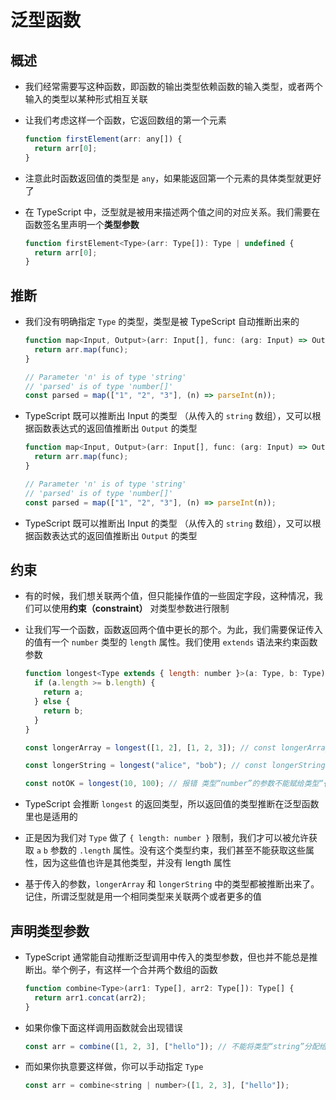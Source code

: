 # 泛型函数

## 概述

+ 我们经常需要写这种函数，即函数的输出类型依赖函数的输入类型，或者两个输入的类型以某种形式相互关联
+ 让我们考虑这样一个函数，它返回数组的第一个元素

  ```js
  function firstElement(arr: any[]) {
    return arr[0];
  }
  ```

+ 注意此时函数返回值的类型是 `any`，如果能返回第一个元素的具体类型就更好了

+ 在 TypeScript 中，泛型就是被用来描述两个值之间的对应关系。我们需要在函数签名里声明一个**类型参数**

  ```js
  function firstElement<Type>(arr: Type[]): Type | undefined {
    return arr[0];
  }
  ```

## 推断

+ 我们没有明确指定 `Type` 的类型，类型是被 TypeScript 自动推断出来的

  ```js
  function map<Input, Output>(arr: Input[], func: (arg: Input) => Output): Output[] {
    return arr.map(func);
  }

  // Parameter 'n' is of type 'string'
  // 'parsed' is of type 'number[]'
  const parsed = map(["1", "2", "3"], (n) => parseInt(n));
  ```

+ TypeScript 既可以推断出 Input 的类型 （从传入的 `string` 数组），又可以根据函数表达式的返回值推断出 `Output` 的类型

  ```js
  function map<Input, Output>(arr: Input[], func: (arg: Input) => Output): Output[] {
    return arr.map(func);
  }

  // Parameter 'n' is of type 'string'
  // 'parsed' is of type 'number[]'
  const parsed = map(["1", "2", "3"], (n) => parseInt(n));
  ```

+ TypeScript 既可以推断出 Input 的类型 （从传入的 `string` 数组），又可以根据函数表达式的返回值推断出 `Output` 的类型

## 约束

+ 有的时候，我们想关联两个值，但只能操作值的一些固定字段，这种情况，我们可以使用**约束（constraint）** 对类型参数进行限制

+ 让我们写一个函数，函数返回两个值中更长的那个。为此，我们需要保证传入的值有一个 `number` 类型的 `length` 属性。我们使用 `extends` 语法来约束函数参数

  ```js
  function longest<Type extends { length: number }>(a: Type, b: Type) {
    if (a.length >= b.length) {
      return a;
    } else {
      return b;
    }
  }

  const longerArray = longest([1, 2], [1, 2, 3]); // const longerArray: number[]

  const longerString = longest("alice", "bob"); // const longerString: "alice" | "bob"

  const notOK = longest(10, 100); // 报错 类型“number”的参数不能赋给类型“{ length: number; }”的参数
  ```

+ TypeScript 会推断 `longest` 的返回类型，所以返回值的类型推断在泛型函数里也是适用的

+ 正是因为我们对 `Type` 做了 `{ length: number }` 限制，我们才可以被允许获取 `a` `b` 参数的 `.length` 属性。没有这个类型约束，我们甚至不能获取这些属性，因为这些值也许是其他类型，并没有 length 属性

+ 基于传入的参数，`longerArray` 和 `longerString` 中的类型都被推断出来了。记住，所谓泛型就是用一个相同类型来关联两个或者更多的值

## 声明类型参数

+ TypeScript 通常能自动推断泛型调用中传入的类型参数，但也并不能总是推断出。举个例子，有这样一个合并两个数组的函数

  ```js
  function combine<Type>(arr1: Type[], arr2: Type[]): Type[] {
    return arr1.concat(arr2);
  }
  ```

+ 如果你像下面这样调用函数就会出现错误

  ```js
  const arr = combine([1, 2, 3], ["hello"]); // 不能将类型“string”分配给类型“number”
  ```

+ 而如果你执意要这样做，你可以手动指定 `Type`

  ```js
  const arr = combine<string | number>([1, 2, 3], ["hello"]);
  ```
